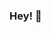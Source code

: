 ### Hey! 👋

<!--
**AdrianaVB/AdrianaVB** `README.md`

- 🔭 I’m Adry Balmaceda!
- 🌱 Currently:  Programming tecnicature at University UTN of San Rafael City at Mendoza Argentina.

💻  I'm Currently working on
- 🏠  Construction design.
--> 
